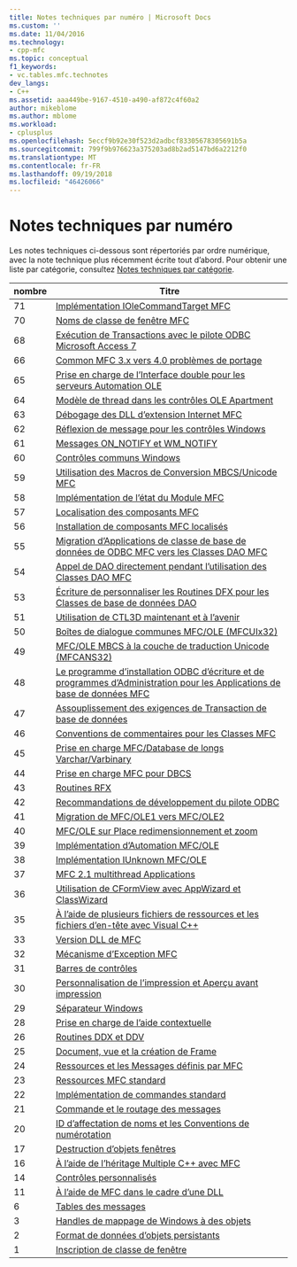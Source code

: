 ```yaml
---
title: Notes techniques par numéro | Microsoft Docs
ms.custom: ''
ms.date: 11/04/2016
ms.technology:
- cpp-mfc
ms.topic: conceptual
f1_keywords:
- vc.tables.mfc.technotes
dev_langs:
- C++
ms.assetid: aaa449be-9167-4510-a490-af872c4f60a2
author: mikeblome
ms.author: mblome
ms.workload:
- cplusplus
ms.openlocfilehash: 5eccf9b92e30f523d2adbcf83305678305691b5a
ms.sourcegitcommit: 799f9b976623a375203ad8b2ad5147bd6a2212f0
ms.translationtype: MT
ms.contentlocale: fr-FR
ms.lasthandoff: 09/19/2018
ms.locfileid: "46426066"
---
```

# <a name="technical-notes-by-number"></a>Notes techniques par numéro

Les notes techniques ci-dessous sont répertoriés par ordre numérique, avec la note technique plus récemment écrite tout d’abord. Pour obtenir une liste par catégorie, consultez [Notes techniques par catégorie](../mfc/technical-notes-by-category.md).

|nombre|Titre|
|------------|-----------|
|71|[Implémentation IOleCommandTarget MFC](../mfc/tn071-mfc-iolecommandtarget-implementation.md)|
|70|[Noms de classe de fenêtre MFC](../mfc/tn070-mfc-window-class-names.md)|
|68|[Exécution de Transactions avec le pilote ODBC Microsoft Access 7](../mfc/tn068-performing-transactions-with-the-microsoft-access-7-odbc-driver.md)|
|66|[Common MFC 3.x vers 4.0 problèmes de portage](../mfc/tn066-common-mfc-3-x-to-4-0-porting-issues.md)|
|65|[Prise en charge de l’Interface double pour les serveurs Automation OLE](../mfc/tn065-dual-interface-support-for-ole-automation-servers.md)|
|64|[Modèle de thread dans les contrôles OLE Apartment](../mfc/tn064-apartment-model-threading-in-activex-controls.md)|
|63|[Débogage des DLL d’extension Internet MFC](../mfc/tn063-debugging-internet-extension-dlls.md)|
|62|[Réflexion de message pour les contrôles Windows](../mfc/tn062-message-reflection-for-windows-controls.md)|
|61|[Messages ON_NOTIFY et WM_NOTIFY](../mfc/tn061-on-notify-and-wm-notify-messages.md)|
|60|[Contrôles communs Windows](../mfc/tn060-the-new-windows-common-controls.md)|
|59|[Utilisation des Macros de Conversion MBCS/Unicode MFC](../mfc/tn059-using-mfc-mbcs-unicode-conversion-macros.md)|
|58|[Implémentation de l’état du Module MFC](../mfc/tn058-mfc-module-state-implementation.md)|
|57|[Localisation des composants MFC](../mfc/tn057-localization-of-mfc-components.md)|
|56|[Installation de composants MFC localisés](../mfc/tn056-installation-of-localized-mfc-components.md)|
|55|[Migration d’Applications de classe de base de données de ODBC MFC vers les Classes DAO MFC](../mfc/tn055-migrating-mfc-odbc-database-class-applications-to-mfc-dao-classes.md)|
|54|[Appel de DAO directement pendant l’utilisation des Classes DAO MFC](../mfc/tn054-calling-dao-directly-while-using-mfc-dao-classes.md)|
|53|[Écriture de personnaliser les Routines DFX pour les Classes de base de données DAO](../mfc/tn053-custom-dfx-routines-for-dao-database-classes.md)|
|51|[Utilisation de CTL3D maintenant et à l’avenir](../mfc/tn051-using-ctl3d-now-and-in-the-future.md)|
|50|[Boîtes de dialogue communes MFC/OLE (MFCUIx32)](../mfc/tn050-mfc-ole-common-dialogs-mfcuix32.md)|
|49|[MFC/OLE MBCS à la couche de traduction Unicode (MFCANS32)](../mfc/tn049-mfc-ole-mbcs-to-unicode-translation-layer-mfcans32.md)|
|48|[Le programme d’installation ODBC d’écriture et de programmes d’Administration pour les Applications de base de données MFC](../mfc/tn048-writing-odbc-setup-and-administration-programs.md)|
|47|[Assouplissement des exigences de Transaction de base de données](../mfc/tn047-relaxing-database-transaction-requirements.md)|
|46|[Conventions de commentaires pour les Classes MFC](../mfc/tn046-commenting-conventions-for-the-mfc-classes.md)|
|45|[Prise en charge MFC/Database de longs Varchar/Varbinary](../mfc/tn045-mfc-database-support-for-long-varchar-varbinary.md)|
|44|[Prise en charge MFC pour DBCS](../mfc/tn044-mfc-support-for-dbcs.md)|
|43|[Routines RFX](../mfc/tn043-rfx-routines.md)|
|42|[Recommandations de développement du pilote ODBC](../mfc/tn042-odbc-driver-developer-recommendations.md)|
|41|[Migration de MFC/OLE1 vers MFC/OLE2](../mfc/tn041-mfc-ole1-migration-to-mfc-ole-2.md)|
|40|[MFC/OLE sur Place redimensionnement et zoom](../mfc/tn040-mfc-ole-in-place-resizing-and-zooming.md)|
|39|[Implémentation d’Automation MFC/OLE](../mfc/tn039-mfc-ole-automation-implementation.md)|
|38|[Implémentation IUnknown MFC/OLE](../mfc/tn038-mfc-ole-iunknown-implementation.md)|
|37|[MFC 2.1 multithread Applications](../mfc/tn037-multithreaded-mfc-2-1-applications.md)|
|36|[Utilisation de CFormView avec AppWizard et ClassWizard](../mfc/tn036-using-cformview-with-appwizard-and-classwizard.md)|
|35|[À l’aide de plusieurs fichiers de ressources et les fichiers d’en-tête avec Visual C++](../mfc/tn035-using-multiple-resource-files-and-header-files-with-visual-cpp.md)|
|33|[Version DLL de MFC](../mfc/tn033-dll-version-of-mfc.md)|
|32|[Mécanisme d’Exception MFC](../mfc/tn032-mfc-exception-mechanism.md)|
|31|[Barres de contrôles](../mfc/tn031-control-bars.md)|
|30|[Personnalisation de l’impression et Aperçu avant impression](../mfc/tn030-customizing-printing-and-print-preview.md)|
|29|[Séparateur Windows](../mfc/tn029-splitter-windows.md)|
|28|[Prise en charge de l’aide contextuelle](../mfc/tn028-context-sensitive-help-support.md)|
|26|[Routines DDX et DDV](../mfc/tn026-ddx-and-ddv-routines.md)|
|25|[Document, vue et la création de Frame](../mfc/tn025-document-view-and-frame-creation.md)|
|24|[Ressources et les Messages définis par MFC](../mfc/tn024-mfc-defined-messages-and-resources.md)|
|23|[Ressources MFC standard](../mfc/tn023-standard-mfc-resources.md)|
|22|[Implémentation de commandes standard](../mfc/tn022-standard-commands-implementation.md)|
|21|[Commande et le routage des messages](../mfc/tn021-command-and-message-routing.md)|
|20|[ID d’affectation de noms et les Conventions de numérotation](../mfc/tn020-id-naming-and-numbering-conventions.md)|
|17|[Destruction d’objets fenêtres](../mfc/tn017-destroying-window-objects.md)|
|16|[À l’aide de l’héritage Multiple C++ avec MFC](../mfc/tn016-using-cpp-multiple-inheritance-with-mfc.md)|
|14|[Contrôles personnalisés](../mfc/tn014-custom-controls.md)|
|11|[À l’aide de MFC dans le cadre d’une DLL](../mfc/tn011-using-mfc-as-part-of-a-dll.md)|
|6|[Tables des messages](../mfc/tn006-message-maps.md)|
|3|[Handles de mappage de Windows à des objets](../mfc/tn003-mapping-of-windows-handles-to-objects.md)|
|2|[Format de données d’objets persistants](../mfc/tn002-persistent-object-data-format.md)|
|1|[Inscription de classe de fenêtre](../mfc/tn001-window-class-registration.md)
